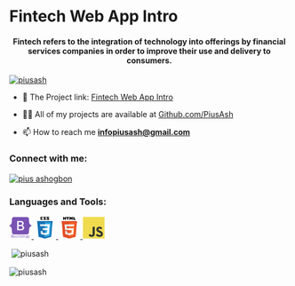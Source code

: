 # Fintech Web App Intro
<h4 align="center">Fintech refers to the integration of technology into offerings by financial services companies in order to improve their use and delivery to consumers.</h4>

<p align="left"> <a href="https://github.com/ryo-ma/github-profile-trophy"><img src="https://github-profile-trophy.vercel.app/?username=piusash" alt="piusash" /></a> </p>

- 🔭 The Project link: [Fintech Web App Intro](https://piusash.github.io/fintech-web-App-intro/)

- 👨‍💻 All of my projects are available at [Github.com/PiusAsh](Github.com/PiusAsh)

- 📫 How to reach me **infopiusash@gmail.com**

<h3 align="left">Connect with me:</h3>
<p align="left">
<a href="https://linkedin.com/in/pius ashogbon" target="blank"><img align="center" src="https://raw.githubusercontent.com/rahuldkjain/github-profile-readme-generator/master/src/images/icons/Social/linked-in-alt.svg" alt="pius ashogbon" height="30" width="40" /></a>
</p>

<h3 align="left">Languages and Tools:</h3>
<p align="left"> <a href="https://getbootstrap.com" target="_blank" rel="noreferrer"> <img src="https://raw.githubusercontent.com/devicons/devicon/master/icons/bootstrap/bootstrap-plain-wordmark.svg" alt="bootstrap" width="40" height="40"/> </a> <a href="https://www.w3schools.com/css/" target="_blank" rel="noreferrer"> <img src="https://raw.githubusercontent.com/devicons/devicon/master/icons/css3/css3-original-wordmark.svg" alt="css3" width="40" height="40"/> </a> <a href="https://www.w3.org/html/" target="_blank" rel="noreferrer"> <img src="https://raw.githubusercontent.com/devicons/devicon/master/icons/html5/html5-original-wordmark.svg" alt="html5" width="40" height="40"/> </a> <a href="https://developer.mozilla.org/en-US/docs/Web/JavaScript" target="_blank" rel="noreferrer"> <img src="https://raw.githubusercontent.com/devicons/devicon/master/icons/javascript/javascript-original.svg" alt="javascript" width="40" height="40"/> </a> </p>

<p>&nbsp;<img align="center" src="https://github-readme-stats.vercel.app/api?username=piusash&show_icons=true&locale=en" alt="piusash" /></p>

<p><img align="center" src="https://github-readme-streak-stats.herokuapp.com/?user=piusash&" alt="piusash" /></p>
